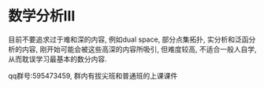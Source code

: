 # 数学分析Ⅲ

目前不要追求过于难和深的内容, 例如dual space, 部分点集拓扑, 实分析和泛函分析的内容, 刚开始可能会被这些高深的内容所吸引, 但难度较高, 不适合一般人自学, 从而耽误学习最基本的数分内容.

qq群号:595473459, 群内有拔尖班和普通班的上课课件